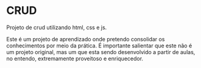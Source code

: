 # CRUD
Projeto de crud utilizando html, css e js.

Este é um projeto de aprendizado onde pretendo consolidar os conhecimentos por meio da prática. É importante salientar que este não é um projeto original, mas
um que esta sendo desenvolvido a partir de aulas, no entendo, extremamente proveitoso e enriquecedor.
